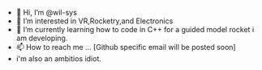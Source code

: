 - 👋 Hi, I’m @wil-sys
- 👀 I’m interested in VR,Rocketry,and Electronics
- 🌱 I’m currently learning how to code in C++ for a guided model rocket i am developing.
- 📫 How to reach me ... [Github specific email will be posted soon]
- i'm also an ambitios idiot.
<!---
wil-sys/wil-sys is a ✨ special ✨ repository because its `README.md` (this file) appears on your GitHub profile.
You can click the Preview link to take a look at your changes.
--->
